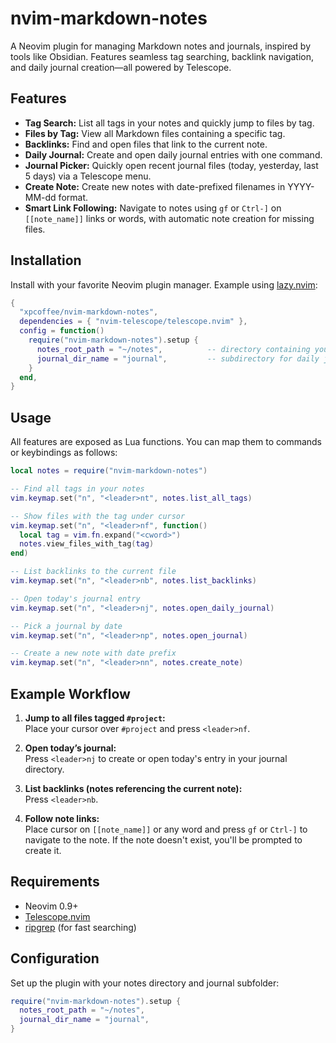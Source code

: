 # nvim-markdown-notes

A Neovim plugin for managing Markdown notes and journals, inspired by tools like Obsidian. Features seamless tag searching, backlink navigation, and daily journal creation—all powered by Telescope.

## Features

- **Tag Search:** List all tags in your notes and quickly jump to files by tag.
- **Files by Tag:** View all Markdown files containing a specific tag.
- **Backlinks:** Find and open files that link to the current note.
- **Daily Journal:** Create and open daily journal entries with one command.
- **Journal Picker:** Quickly open recent journal files (today, yesterday, last 5 days) via a Telescope menu.
- **Create Note:** Create new notes with date-prefixed filenames in YYYY-MM-dd format.
- **Smart Link Following:** Navigate to notes using `gf` or `Ctrl-]` on `[[note_name]]` links or words, with automatic note creation for missing files.

## Installation

Install with your favorite Neovim plugin manager. Example using [lazy.nvim](https://github.com/folke/lazy.nvim):

```lua
{
  "xpcoffee/nvim-markdown-notes",
  dependencies = { "nvim-telescope/telescope.nvim" },
  config = function()
    require("nvim-markdown-notes").setup {
      notes_root_path = "~/notes",          -- directory containing your markdown notes
      journal_dir_name = "journal",         -- subdirectory for daily journals
    }
  end,
}
```

## Usage

All features are exposed as Lua functions. You can map them to commands or keybindings as follows:

```lua
local notes = require("nvim-markdown-notes")

-- Find all tags in your notes
vim.keymap.set("n", "<leader>nt", notes.list_all_tags)

-- Show files with the tag under cursor
vim.keymap.set("n", "<leader>nf", function()
  local tag = vim.fn.expand("<cword>")
  notes.view_files_with_tag(tag)
end)

-- List backlinks to the current file
vim.keymap.set("n", "<leader>nb", notes.list_backlinks)

-- Open today's journal entry
vim.keymap.set("n", "<leader>nj", notes.open_daily_journal)

-- Pick a journal by date
vim.keymap.set("n", "<leader>np", notes.open_journal)

-- Create a new note with date prefix
vim.keymap.set("n", "<leader>nn", notes.create_note)
```

## Example Workflow

1. **Jump to all files tagged `#project`:**  
   Place your cursor over `#project` and press `<leader>nf`.

2. **Open today’s journal:**  
   Press `<leader>nj` to create or open today's entry in your journal directory.

3. **List backlinks (notes referencing the current note):**  
   Press `<leader>nb`.

4. **Follow note links:**  
   Place cursor on `[[note_name]]` or any word and press `gf` or `Ctrl-]` to navigate to the note. If the note doesn't exist, you'll be prompted to create it.

## Requirements

- Neovim 0.9+
- [Telescope.nvim](https://github.com/nvim-telescope/telescope.nvim)
- [ripgrep](https://github.com/BurntSushi/ripgrep) (for fast searching)

## Configuration

Set up the plugin with your notes directory and journal subfolder:

```lua
require("nvim-markdown-notes").setup {
  notes_root_path = "~/notes",
  journal_dir_name = "journal",
}
```